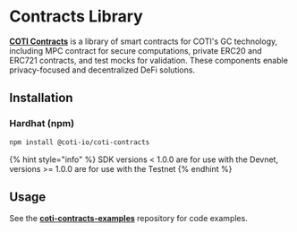 # Contracts Library

[**COTI Contracts**](https://github.com/coti-io/coti-contracts) is a library of smart contracts for COTI's GC technology, including MPC contract for secure computations, private ERC20 and ERC721 contracts, and test mocks for validation. These components enable privacy-focused and decentralized DeFi solutions.

## Installation

### Hardhat (npm)

```bash
npm install @coti-io/coti-contracts
```

{% hint style="info" %}
SDK versions < 1.0.0 are for use with the Devnet, versions >= 1.0.0 are for use with the Testnet
{% endhint %}

## Usage

See the [**coti-contracts-examples**](https://github.com/coti-io/coti-contracts-examples) repository for code examples.
